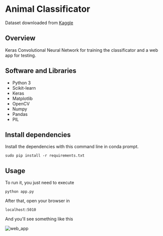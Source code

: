 # Animal Classificator

Dataset downloaded from [Kaggle](https://www.kaggle.com/alessiocorrado99/animals10)

## Overview

Keras Convolutional Neural Network for training the classificator and a web app for testing. 

## Software and Libraries
- Python 3
- Scikit-learn
- Keras
- Matplotlib
- OpenCV
- Numpy
- Pandas
- PIL

## Install dependencies
Install the dependencies with this command line in conda prompt.
```
sudo pip install -r requirements.txt
```

## Usage
To run it, you just need to execute
```
python app.py
```
After that, open your browser in
```
localhost:5010
```
And you'll see something like this

![web_app](https://i.imgur.com/f86jkQJ.png)
